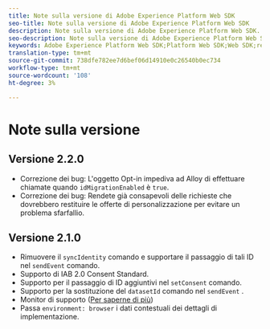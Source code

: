 ```yaml
---
title: Note sulla versione di Adobe Experience Platform Web SDK
seo-title: Note sulla versione di Adobe Experience Platform Web SDK
description: Note sulla versione di Adobe Experience Platform Web SDK.
seo-description: Note sulla versione di Adobe Experience Platform Web SDK.
keywords: Adobe Experience Platform Web SDK;Platform Web SDK;Web SDK;release notes;
translation-type: tm+mt
source-git-commit: 738dfe782ee7d6bef06d14910e0c26540b0ec734
workflow-type: tm+mt
source-wordcount: '108'
ht-degree: 3%

---
```



# Note sulla versione

## Versione 2.2.0

* Correzione dei bug: L&#39;oggetto Opt-in impediva ad Alloy di effettuare chiamate quando `idMigrationEnabled` è `true`.
* Correzione dei bug: Rendete già consapevoli delle richieste che dovrebbero restituire le offerte di personalizzazione per evitare un problema sfarfallio.

## Versione 2.1.0

* Rimuovere il `syncIdentity` comando e supportare il passaggio di tali ID nel `sendEvent` comando.
* Supporto di IAB 2.0 Consent Standard.
* Supporto per il passaggio di ID aggiuntivi nel `setConsent` comando.
* Supporto per la sostituzione del `datasetId` comando nel `sendEvent` .
* Monitor di supporto ([Per saperne di più](https://github.com/adobe/alloy/wiki/Monitoring-Hooks))
* Passa `environment: browser` i dati contestuali dei dettagli di implementazione.

